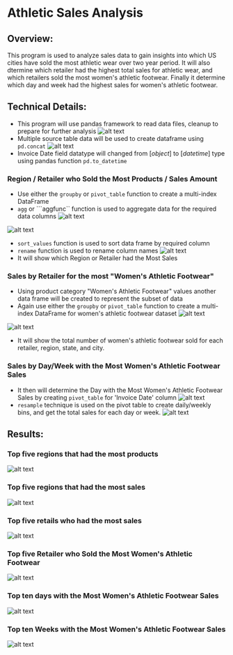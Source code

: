 # Athletic Sales Analysis

## Overview:
This program is used to analyze sales data to gain insights into which US cities have sold the most athletic wear over two year period. It will also dtermine which retailer had the highest total sales for athletic wear, and which retailers sold the most women's athletic footwear. Finally it determine which day and week had the highest sales for women's athletic footwear. 

## Technical Details:
- This program will use pandas framework to read data files, cleanup to prepare for further analysis
![alt text](image-6.png)
- Multiple source table data will be used to create dataframe using ```pd.concat``` 
![alt text](image-7.png)
- Invoice Date field datatype will changed from [*object*] to [*datetime*] type using pandas function ```pd.to_datetime``` 

### Region / Retailer who Sold the Most Products / Sales Amount
- Use either the ```groupby``` or ```pivot_table``` function to create a multi-index DataFrame  
- ```agg``` or ```aggfunc`` function is used to aggregate data for the required data columns
![alt text](image-8.png)

![alt text](image-9.png)
- ```sort_values``` function is used to sort data frame by required column
- ```rename``` function is used to rename column names
![alt text](image-10.png)
- It will show which Region or Retailer had the Most Sales

### Sales by Retailer for the most "Women's Athletic Footwear"
- Using product category "Women's Athletic Footwear" values another data frame will be created to represent the subset of data
- Again use either the ```groupby``` or ```pivot_table``` function to create a multi-index DataFrame for women's athletic footwear dataset
![alt text](image-11.png)

![alt text](image-12.png)
- It will show the total number of women's athletic footwear sold for each retailer, region, state, and city.

### Sales by Day/Week with the Most Women's Athletic Footwear Sales
- It then will determine the Day with the Most Women's Athletic Footwear Sales by creating ```pivot_table``` for 'Invoice Date' column
![alt text](image-13.png)
- ```resample``` technique is used on the pivot table to create daily/weekly bins, and get the total sales for each day or week.
![alt text](image-14.png)

## Results:

### Top five regions that had the most products
![alt text](image.png)

### Top five regions that had the most sales
![alt text](image-1.png)

### Top five retails who had the most sales 
![alt text](image-2.png)

### Top five Retailer who Sold the Most Women's Athletic Footwear
![alt text](image-3.png)

### Top ten days with the Most Women's Athletic Footwear Sales
![alt text](image-4.png)

### Top ten Weeks with the Most Women's Athletic Footwear Sales
![alt text](image-5.png)

